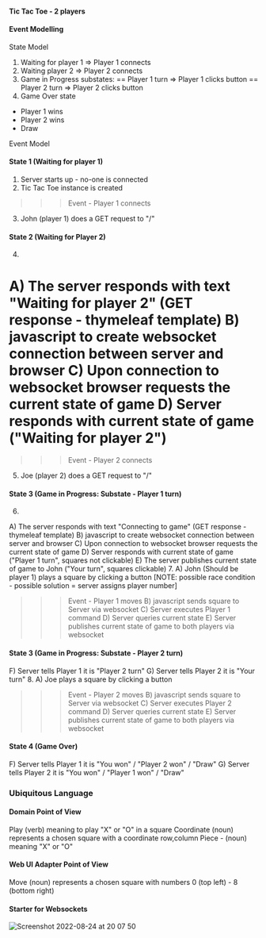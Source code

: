 #### Tic Tac Toe - 2 players

#### Event Modelling
State Model
1. Waiting for player 1
=> Player 1 connects
2. Waiting player 2
=> Player 2 connects
3. Game in Progress
  substates:
    == Player 1 turn
      => Player 1 clicks button
    == Player 2 turn
      => Player 2 clicks button
4. Game Over state
  - Player 1 wins
  - Player 2 wins
  - Draw

Event Model
#### State 1 (Waiting for player 1)
1. Server starts up - no-one is connected
2. Tic Tac Toe instance is created
>>> Event - Player 1 connects
3. John (player 1) does a GET request to "/"
>>>
#### State 2 (Waiting for Player 2)
4.
  A) The server responds with text "Waiting for player 2" (GET response - thymeleaf template)
  B) javascript to create websocket connection between server and browser
  C) Upon connection to websocket browser requests the current state of game
  D) Server responds with current state of game ("Waiting for player 2")
==
>>> Event - Player 2 connects
5. Joe (player 2) does a GET request to "/"
>>>
#### State 3 (Game in Progress: Substate - Player 1 turn)
6.
  A) The server responds with text "Connecting to game" (GET response - thymeleaf template)
  B) javascript to create websocket connection between server and browser
  C) Upon connection to websocket browser requests the current state of game
  D) Server responds with current state of game ("Player 1 turn", squares not clickable)
  E) The server publishes current state of game to John ("Your turn", squares clickable)
7.
  A) John (Should be player 1) plays a square by clicking a button
  [NOTE: possible race condition - possible solution = server assigns player number]
>>> Event - Player 1 moves
  B) javascript sends square to Server via websocket
  C) Server executes Player 1 command
  D) Server queries current state
  E) Server publishes current state of game to both players via websocket
>>>
#### State 3 (Game in Progress: Substate - Player 2 turn)
  F) Server tells Player 1 it is "Player 2 turn"
  G) Server tells Player 2 it is "Your turn"
8.
  A) Joe plays a square by clicking a button
>>> Event - Player 2 moves
  B) javascript sends square to Server via websocket
  C) Server executes Player 2 command
  D) Server queries current state
  E) Server publishes current state of game to both players via websocket
>>>
#### State 4 (Game Over)
  F) Server tells Player 1 it is "You won" / "Player 2 won" / "Draw"
  G) Server tells Player 2 it is "You won" / "Player 1 won" / "Draw"


### Ubiquitous Language
#### Domain Point of View
Play (verb) meaning to play "X" or "O" in a square
Coordinate (noun) represents a chosen square with a coordinate row,column
Piece - (noun) meaning "X" or "O"

#### Web UI Adapter Point of View
Move (noun) represents a chosen square with numbers 0 (top left) - 8 (bottom right)

#### Starter for Websockets

![Screenshot 2022-08-24 at 20 07 50](https://user-images.githubusercontent.com/27693622/186606675-af848092-14bf-48fc-a25e-279918e47131.png)

